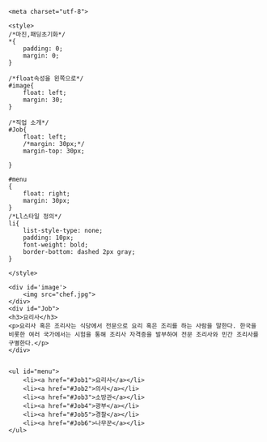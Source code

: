   
<!doctype html>
<html>


<head>
	
	<meta charset="utf-8">

	<style>
	/*마진,패딩초기화*/
	*{
		padding: 0;
		margin: 0;
	}

	/*float속성을 왼쪽으로*/
	#image{
		float: left;
		margin: 30;
	}

	/*직업 소개*/
	#Job{
		float: left;
		/*margin: 30px;*/
		margin-top: 30px;

	}

	#menu
	{
		float: right;
		margin: 30px;
	}
	/*Ll스타일 정의*/
	li{
		list-style-type: none;
		padding: 10px;
		font-weight: bold;
		border-bottom: dashed 2px gray;
	}

	</style>

</head>

<title>1751026 이재창 11주차 과제입니다.</title>

<body>
	

	<div id='image'>
		<img src="chef.jpg">
	</div>
	<div id="Job">
	<h3>요리사</h3>
	<p>요리사 혹은 조리사는 식당에서 전문으로 요리 혹은 조리를 하는 사람을 말한다. 한국을 비롯한 여러 국가에서는 시험을 통해 조리사 자격증을 발부하여 전문 조리사와 민간 조리사를 구별한다.</p>
	</div>

	
	<ul id="menu">
		<li><a href="#Job1">요리사</a></li>
		<li><a href="#Job2">의사</a></li>
		<li><a href="#Job3">소방관</a></li>
		<li><a href="#Job4">광부</a></li>
		<li><a href="#Job5">경찰</a></li>
		<li><a href="#Job6">나무꾼</a></li>
	</ul>


</body>
</html>
